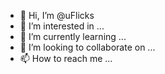 - 👋 Hi, I’m @uFlicks
- 👀 I’m interested in ...
- 🌱 I’m currently learning ...
- 💞️ I’m looking to collaborate on ...
- 📫 How to reach me ...

<!---
uFlicks/uFlicks is a ✨ special ✨ repository because its `README.md` (this file) appears on your GitHub profile.
You can click the Preview link to take a look at your changes.
--->
